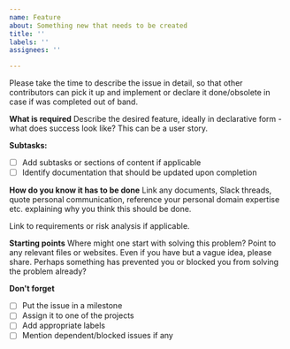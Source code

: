 ```yaml
---
name: Feature
about: Something new that needs to be created
title: ''
labels: ''
assignees: ''

---
```


Please take the time to describe the issue in detail, so that other contributors can pick it up and implement or declare it done/obsolete in case if was completed out of band.

**What is required**
Describe the desired feature, ideally in declarative form - what does success look like? This can be a user story.

**Subtasks:**
* [ ] Add subtasks or sections of content if applicable
* [ ] Identify documentation that should be updated upon completion

**How do you know it has to be done**
Link any documents, Slack threads, quote personal communication, reference your personal domain expertise etc. explaining why you think this should be done.

Link to requirements or risk analysis if applicable.

**Starting points**
Where might one start with solving this problem? Point to any relevant files or websites. Even if you have but a vague idea, please share. Perhaps something has prevented you or blocked you from solving the problem already?

**Don't forget**
- [ ] Put the issue in a milestone
- [ ] Assign it to one of the projects
- [ ] Add appropriate labels
- [ ] Mention dependent/blocked issues if any
